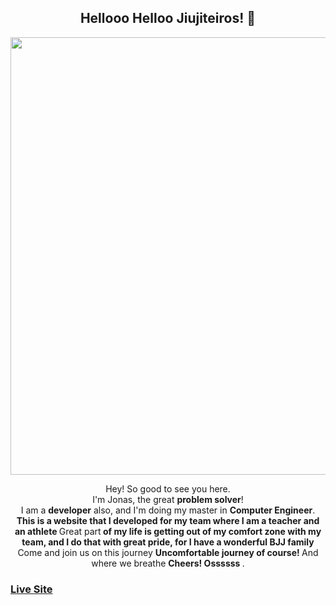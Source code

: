<span align="center">

##  Hellooo Helloo Jiujiteiros! 👋 

</span>


<div align="center">
<img src="https://user-images.githubusercontent.com/48494302/218312766-eed2b4e8-a963-4b3a-8b72-3c7ac1b2a29f.png" width="700px" />
</div>

<p align="center">
Hey! So good to see you here. <br>I'm Jonas, the great <strong>problem solver</strong>! <br> I am a <strong>developer</strong> also, and I'm doing my master in <strong>Computer Engineer</strong>.<br />
<strong>This is a website that I developed for my team where I am a teacher and an athlete </strong>Great part<strong> of my life is getting out of my comfort zone with my team, and I do that with great pride, for I have a wonderful BJJ family </strong>Come and join us on this journey <strong>Uncomfortable journey of course! </strong> And where we breathe <strong>Cheers! Ossssss </strong>.
</p>

### [Live Site](https://cvabjj/)